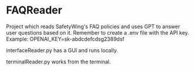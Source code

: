 # FAQReader

Project which reads SafetyWing's FAQ policies and uses GPT to answer user questions based on it.
Remember to create a .env file with the API key. Example: OPENAI_KEY=sk-abdcdefcdsg2389dsf

interfaceReader.py has a GUI and runs locally.

terminalReader.py works from the terminal.
